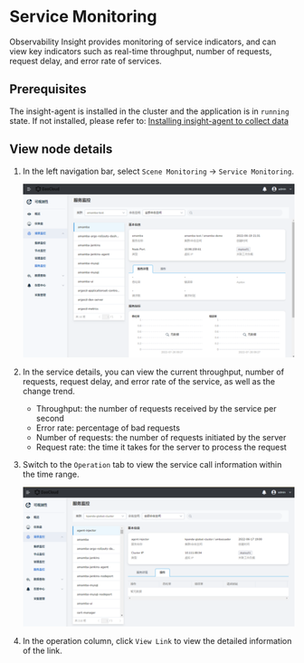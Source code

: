 # Service Monitoring

Observability Insight provides monitoring of service indicators, and can view key indicators such as real-time throughput, number of requests, request delay, and error rate of services.

## Prerequisites

The insight-agent is installed in the cluster and the application is in `running` state. If not installed, please refer to: [Installing insight-agent to collect data](../01quickstart/installagent.md)

## View node details

1. In the left navigation bar, select `Scene Monitoring` -> `Service Monitoring`.

    ![Service Monitoring](../../images/service01.png)

2. In the service details, you can view the current throughput, number of requests, request delay, and error rate of the service, as well as the change trend.

    - Throughput: the number of requests received by the service per second
    - Error rate: percentage of bad requests
    - Number of requests: the number of requests initiated by the server
    - Request rate: the time it takes for the server to process the request

3. Switch to the `Operation` tab to view the service call information within the time range.

    ![Operation](../../images/service02.png)

4. In the operation column, click `View Link` to view the detailed information of the link.